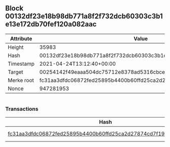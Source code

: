 ## Block 00132df23e18b98db771a8f2f732dcb60303c3b1e13e172db70fef120a082aac

Attribute | Value
--- | ---
Height | 35983
Hash | 00132df23e18b98db771a8f2f732dcb60303c3b1e13e172db70fef120a082aac
Timestamp | 2021-04-24T13:12:40+00:00
Target | 00254142f49eaaa504dc75712e8378ad5316cbcead634704b3734b6271167cc4
Merke root | fc31aa3dfdc06872fed25895b4400b60ffd25ca2d27874cd7f19e2458a065047
Nonce | 947281953

```

```

### Transactions

Hash | Amount
--- | ---
[fc31aa3dfdc06872fed25895b4400b60ffd25ca2d27874cd7f19e2458a065047](fc31aa3dfdc06872fed25895b4400b60ffd25ca2d27874cd7f19e2458a065047.md) | 10.00000000 SKEPTI 
